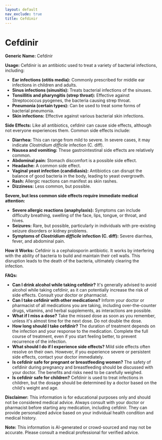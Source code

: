 ```yaml
---
layout: default
nav_exclude: true
title: Cefdinir
---
```


# Cefdinir

**Generic Name:** Cefdinir

**Usage:** Cefdinir is an antibiotic used to treat a variety of bacterial infections, including:

* **Ear infections (otitis media):**  Commonly prescribed for middle ear infections in children and adults.
* **Sinus infections (sinusitis):** Treats bacterial infections of the sinuses.
* **Tonsillitis and pharyngitis (strep throat):** Effective against Streptococcus pyogenes, the bacteria causing strep throat.
* **Pneumonia (certain types):**  Can be used to treat some forms of bacterial pneumonia.
* **Skin infections:** Effective against various bacterial skin infections.


**Side Effects:** Like all antibiotics, cefdinir can cause side effects, although not everyone experiences them.  Common side effects include:

* **Diarrhea:** This can range from mild to severe.  In severe cases, it may indicate *Clostridium difficile* infection (C. diff).
* **Nausea and vomiting:** These gastrointestinal side effects are relatively common.
* **Abdominal pain:**  Stomach discomfort is a possible side effect.
* **Headache:**  A common side effect.
* **Vaginal yeast infection (candidiasis):** Antibiotics can disrupt the balance of good bacteria in the body, leading to yeast overgrowth.
* **Rash:**  Allergic reactions can manifest as skin rashes.
* **Dizziness:** Less common, but possible.

**Severe, but less common side effects require immediate medical attention:**

* **Severe allergic reactions (anaphylaxis):** Symptoms can include difficulty breathing, swelling of the face, lips, tongue, or throat, and hives.
* **Seizures:**  Rare, but possible, particularly in individuals with pre-existing seizure disorders or kidney problems.
* **Symptoms of *Clostridium difficile* infection (C. diff):** Severe diarrhea, fever, and abdominal pain.


**How it Works:** Cefdinir is a cephalosporin antibiotic.  It works by interfering with the ability of bacteria to build and maintain their cell walls. This disruption leads to the death of the bacteria, ultimately clearing the infection.


**FAQs:**

* **Can I drink alcohol while taking cefdinir?**  It's generally advised to avoid alcohol while taking cefdinir, as it can potentially increase the risk of side effects.  Consult your doctor or pharmacist.
* **Can I take cefdinir with other medications?**  Inform your doctor or pharmacist of all medications you are taking, including over-the-counter drugs, vitamins, and herbal supplements, as interactions are possible.
* **What if I miss a dose?** Take the missed dose as soon as you remember, unless it's almost time for the next dose. Do not double the dose.
* **How long should I take cefdinir?**  The duration of treatment depends on the infection and your response to the medication.  Complete the full course of treatment, even if you start feeling better, to prevent recurrence of the infection.
* **What should I do if I experience side effects?**  Mild side effects often resolve on their own.  However, if you experience severe or persistent side effects, contact your doctor immediately.
* **Is cefdinir safe for pregnant or breastfeeding women?**  The safety of cefdinir during pregnancy and breastfeeding should be discussed with your doctor.  The benefits and risks need to be carefully weighed.
* **Is cefdinir safe for children?** Cefdinir is used to treat infections in children, but the dosage should be determined by a doctor based on the child's weight and age.


**Disclaimer:** This information is for educational purposes only and should not be considered medical advice. Always consult with your doctor or pharmacist before starting any medication, including cefdinir. They can provide personalized advice based on your individual health condition and medical history.


**Note:** This information is AI-generated or crowd-sourced and may not be accurate. Please consult a medical professional for verified advice.
